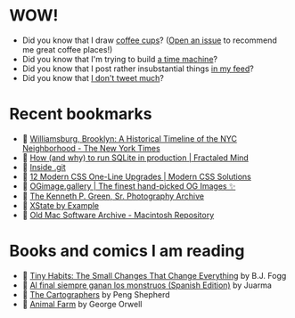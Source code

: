 # WOW!

- Did you know that I draw [coffee cups](https://papercups.mamuso.net/)? ([Open an issue](https://github.com/mamuso/papercups/issues) to recommend me great coffee places!)
- Did you know that I'm trying to build [a time machine](https://github.com/mamuso/fluxcapacitor)?
- Did you know that I post rather insubstantial things [in my feed](https://feed.mamuso.net/)?
- Did you know that [I don't tweet much](https://twitter.com/mamuso)?

# Recent bookmarks

- 👀 [Williamsburg, Brooklyn: A Historical Timeline of the NYC Neighborhood - The New York Times](https://www.nytimes.com/interactive/2024/01/29/style/williamsburg-brooklyn-history-timeline.html#_1993-2001)
- 👀 [How (and why) to run SQLite in production | Fractaled Mind](https://fractaledmind.github.io/2023/12/23/rubyconftw/)
- 👀 [Inside .git](https://jvns.ca/blog/2024/01/26/inside-git/)
- 👀 [12 Modern CSS One-Line Upgrades | Modern CSS Solutions](https://moderncss.dev/12-modern-css-one-line-upgrades/)
- 👀 [OGimage.gallery | The finest hand-picked OG Images ✨](https://www.ogimage.gallery/)
- 👀 [The Kenneth P. Green, Sr. Photography Archive](https://www.kennethpgreenphotography.org/)
- 👀 [XState by Example](https://xstatebyexample.com/)
- 👀 [Old Mac Software Archive - Macintosh Repository](https://www.macintoshrepository.org/)


# Books and comics I am reading

- 📘 [Tiny Habits: The Small Changes That Change Everything](https://www.goodreads.com/book/show/43305818) by B.J.  Fogg
- 📘 [Al final siempre ganan los monstruos (Spanish Edition)](https://www.goodreads.com/book/show/58664090) by Juarma
- 📘 [The Cartographers](https://www.goodreads.com/book/show/56224531) by Peng Shepherd
- 📘 [Animal Farm](https://www.goodreads.com/book/show/8349198) by George Orwell

